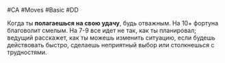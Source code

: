 #CA #Moves #Basic  #DD 

Когда ты **полагаешься на свою удачу**, будь отважным. На 10+ фортуна благоволит смелым. На 7-9 все идет не так, как ты планировал; ведущий расскажет, как ты можешь изменить ситуацию, если будешь действовать быстро, сделаешь неприятный выбор или столкнешься с трудностями.
